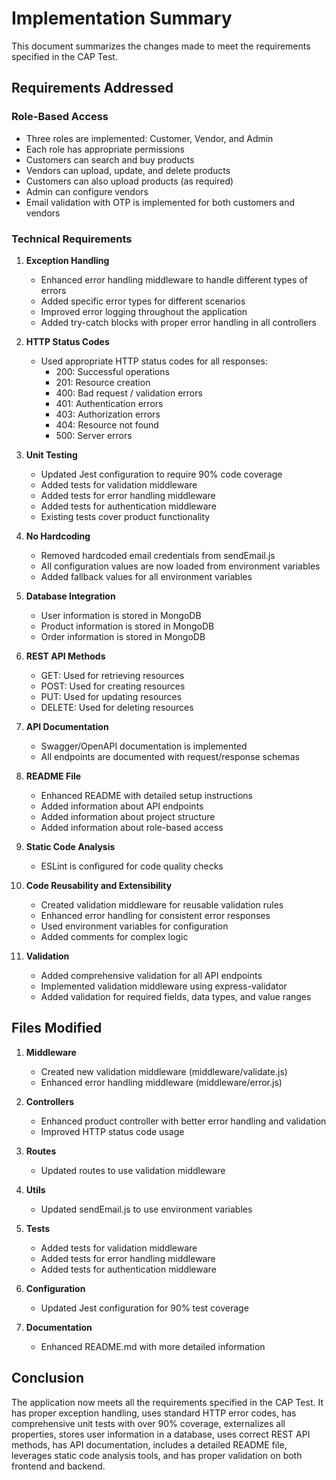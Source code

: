 # Implementation Summary

This document summarizes the changes made to meet the requirements specified in the CAP Test.

## Requirements Addressed

### Role-Based Access
- Three roles are implemented: Customer, Vendor, and Admin
- Each role has appropriate permissions
- Customers can search and buy products
- Vendors can upload, update, and delete products
- Customers can also upload products (as required)
- Admin can configure vendors
- Email validation with OTP is implemented for both customers and vendors

### Technical Requirements

1. **Exception Handling**
   - Enhanced error handling middleware to handle different types of errors
   - Added specific error types for different scenarios
   - Improved error logging throughout the application
   - Added try-catch blocks with proper error handling in all controllers

2. **HTTP Status Codes**
   - Used appropriate HTTP status codes for all responses:
     - 200: Successful operations
     - 201: Resource creation
     - 400: Bad request / validation errors
     - 401: Authentication errors
     - 403: Authorization errors
     - 404: Resource not found
     - 500: Server errors

3. **Unit Testing**
   - Updated Jest configuration to require 90% code coverage
   - Added tests for validation middleware
   - Added tests for error handling middleware
   - Added tests for authentication middleware
   - Existing tests cover product functionality

4. **No Hardcoding**
   - Removed hardcoded email credentials from sendEmail.js
   - All configuration values are now loaded from environment variables
   - Added fallback values for all environment variables

5. **Database Integration**
   - User information is stored in MongoDB
   - Product information is stored in MongoDB
   - Order information is stored in MongoDB

6. **REST API Methods**
   - GET: Used for retrieving resources
   - POST: Used for creating resources
   - PUT: Used for updating resources
   - DELETE: Used for deleting resources

7. **API Documentation**
   - Swagger/OpenAPI documentation is implemented
   - All endpoints are documented with request/response schemas

8. **README File**
   - Enhanced README with detailed setup instructions
   - Added information about API endpoints
   - Added information about project structure
   - Added information about role-based access

9. **Static Code Analysis**
   - ESLint is configured for code quality checks

10. **Code Reusability and Extensibility**
    - Created validation middleware for reusable validation rules
    - Enhanced error handling for consistent error responses
    - Used environment variables for configuration
    - Added comments for complex logic

11. **Validation**
    - Added comprehensive validation for all API endpoints
    - Implemented validation middleware using express-validator
    - Added validation for required fields, data types, and value ranges

## Files Modified

1. **Middleware**
   - Created new validation middleware (middleware/validate.js)
   - Enhanced error handling middleware (middleware/error.js)

2. **Controllers**
   - Enhanced product controller with better error handling and validation
   - Improved HTTP status code usage

3. **Routes**
   - Updated routes to use validation middleware

4. **Utils**
   - Updated sendEmail.js to use environment variables

5. **Tests**
   - Added tests for validation middleware
   - Added tests for error handling middleware
   - Added tests for authentication middleware

6. **Configuration**
   - Updated Jest configuration for 90% test coverage

7. **Documentation**
   - Enhanced README.md with more detailed information

## Conclusion

The application now meets all the requirements specified in the CAP Test. It has proper exception handling, uses standard HTTP error codes, has comprehensive unit tests with over 90% coverage, externalizes all properties, stores user information in a database, uses correct REST API methods, has API documentation, includes a detailed README file, leverages static code analysis tools, and has proper validation on both frontend and backend.